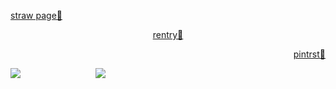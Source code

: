 <p align="left">
  <a href="https://hxuntedluv.straw.page" target="_blank">
    straw page💭
  </a> </p> <p align="center">
  <a href="https://rentry.co/hxuntedluv" target="_blank">
    rentry💭
  </a>
</p> <p align="right">
  <a href="https://pin.it/aItnUNlFf" target="_blank">
    pintrst💭
  </a>
  </p>

![](https://files.catbox.moe/1wyxq2.png)
ㅤㅤㅤㅤㅤㅤㅤㅤㅤ![](https://komarev.com/ghpvc/?username=eriis&label=✦&color=686868)


<!--
**hxuntedluv/hxuntedluv** is a ✨ _special_ ✨ repository because its `README.md` (this file) appears on your GitHub profile.

Here are some ideas to get you started:

- 🔭 I’m currently working on ...
- 🌱 I’m currently learning ...
- 👯 I’m looking to collaborate on ...
- 🤔 I’m looking for help with ...
- 💬 Ask me about ...
- 📫 How to reach me: ...
- 😄 Pronouns: ...
- ⚡ Fun fact: ...
-->
